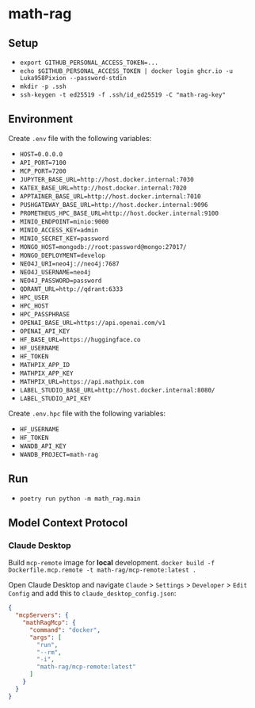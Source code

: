 # math-rag

## Setup
- `export GITHUB_PERSONAL_ACCESS_TOKEN=...`
- `echo $GITHUB_PERSONAL_ACCESS_TOKEN | docker login ghcr.io -u Luka958Pixion --password-stdin`
- `mkdir -p .ssh`
- `ssh-keygen -t ed25519 -f .ssh/id_ed25519 -C "math-rag-key"`

## Environment
Create `.env` file with the following variables:
- `HOST=0.0.0.0`
- `API_PORT=7100`
- `MCP_PORT=7200`
- `JUPYTER_BASE_URL=http://host.docker.internal:7030`
- `KATEX_BASE_URL=http://host.docker.internal:7020`
- `APPTAINER_BASE_URL=http://host.docker.internal:7010`
- `PUSHGATEWAY_BASE_URL=http://host.docker.internal:9096`
- `PROMETHEUS_HPC_BASE_URL=http://host.docker.internal:9100`
- `MINIO_ENDPOINT=minio:9000`
- `MINIO_ACCESS_KEY=admin`
- `MINIO_SECRET_KEY=password`
- `MONGO_HOST=mongodb://root:password@mongo:27017/`
- `MONGO_DEPLOYMENT=develop`
- `NEO4J_URI=neo4j://neo4j:7687`
- `NEO4J_USERNAME=neo4j`
- `NEO4J_PASSWORD=password`
- `QDRANT_URL=http://qdrant:6333`
- `HPC_USER`
- `HPC_HOST`
- `HPC_PASSPHRASE`
- `OPENAI_BASE_URL=https://api.openai.com/v1`
- `OPENAI_API_KEY`
- `HF_BASE_URL=https://huggingface.co`
- `HF_USERNAME`
- `HF_TOKEN`
- `MATHPIX_APP_ID`
- `MATHPIX_APP_KEY`
- `MATHPIX_URL=https://api.mathpix.com`
- `LABEL_STUDIO_BASE_URL=http://host.docker.internal:8080/`
- `LABEL_STUDIO_API_KEY`

Create `.env.hpc` file with the following variables:
- `HF_USERNAME`
- `HF_TOKEN`
- `WANDB_API_KEY`
- `WANDB_PROJECT=math-rag`

## Run
- `poetry run python -m math_rag.main`

## Model Context Protocol

### Claude Desktop
Build `mcp-remote` image for **local** development.
`docker build -f Dockerfile.mcp.remote -t math-rag/mcp-remote:latest .`

Open Claude Desktop and navigate `Claude` > `Settings` > `Developer` > `Edit Config` and add this to `claude_desktop_config.json`:

```json
{
  "mcpServers": {
    "mathRagMcp": {
      "command": "docker",
      "args": [
        "run",
        "--rm",
        "-i",
        "math-rag/mcp-remote:latest"
      ]
    }
  }
}
```

